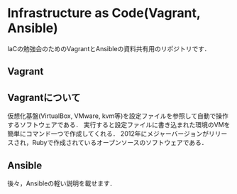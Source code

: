 # Infrastructure as Code(Vagrant, Ansible)

IaCの勉強会のためのVagrantとAnsibleの資料共有用のリポジトリです．

## Vagrant

## Vagrantについて

仮想化基盤(VirtualBox, VMware, kvm等)を設定ファイルを参照して自動で操作するソフトウェアである．
実行すると設定ファイルに書き込まれた環境のVMを簡単にコマンド一つで作成してくれる．
2012年にメジャーバージョンがリリースされ，Rubyで作成されているオープンソースのソフトウェアである．

## Ansible

後々，Ansibleの軽い説明を載せます．

